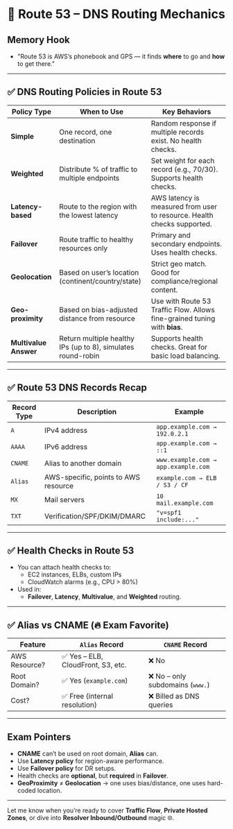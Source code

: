 # 🧭 Route 53 – DNS Routing Mechanics

## Memory Hook
- "Route 53 is AWS’s phonebook and GPS — it finds **where** to go and **how** to get there."

---

## ✅ DNS Routing Policies in Route 53

| Policy Type         | When to Use                                                                 | Key Behaviors                                                                 |
|---------------------|-----------------------------------------------------------------------------|--------------------------------------------------------------------------------|
| **Simple**          | One record, one destination                                                 | Random response if multiple records exist. No health checks.                  |
| **Weighted**        | Distribute % of traffic to multiple endpoints                              | Set weight for each record (e.g., 70/30). Supports health checks.             |
| **Latency-based**   | Route to the region with the lowest latency                                 | AWS latency is measured from user to resource. Health checks supported.       |
| **Failover**        | Route traffic to healthy resources only                                     | Primary and secondary endpoints. Uses health checks.                          |
| **Geolocation**     | Based on user’s location (continent/country/state)                          | Strict geo match. Good for compliance/regional content.                       |
| **Geo-proximity**   | Based on bias-adjusted distance from resource                               | Use with Route 53 Traffic Flow. Allows fine-grained tuning with **bias**.     |
| **Multivalue Answer** | Return multiple healthy IPs (up to 8), simulates round-robin             | Supports health checks. Great for basic load balancing.                       |

---

## ✅ Route 53 DNS Records Recap

| Record Type | Description                             | Example                                |
|-------------|-----------------------------------------|----------------------------------------|
| `A`         | IPv4 address                            | `app.example.com → 192.0.2.1`          |
| `AAAA`      | IPv6 address                            | `app.example.com → ::1`                |
| `CNAME`     | Alias to another domain                 | `www.example.com → app.example.com`    |
| `Alias`     | AWS-specific, points to AWS resource    | `example.com → ELB / S3 / CF`          |
| `MX`        | Mail servers                            | `10 mail.example.com`                  |
| `TXT`       | Verification/SPF/DKIM/DMARC             | `"v=spf1 include:..."`                 |

---

## ✅ Health Checks in Route 53

- You can attach health checks to:
  - EC2 instances, ELBs, custom IPs
  - CloudWatch alarms (e.g., CPU > 80%)
- Used in:
  - **Failover**, **Latency**, **Multivalue**, and **Weighted** routing.

---

## ✅ Alias vs CNAME (🔥 Exam Favorite)

| Feature        | `Alias` Record                            | `CNAME` Record                      |
|----------------|--------------------------------------------|-------------------------------------|
| AWS Resource? | ✅ Yes – ELB, CloudFront, S3, etc.         | ❌ No                               |
| Root Domain?  | ✅ Yes (`example.com`)                     | ❌ No – only subdomains (`www.`)    |
| Cost?         | ✅ Free (internal resolution)              | ❌ Billed as DNS queries             |

---

## Exam Pointers

- **CNAME** can’t be used on root domain, **Alias** can.
- Use **Latency policy** for region-aware performance.
- Use **Failover policy** for DR setups.
- Health checks are **optional**, but **required** in **Failover**.
- **GeoProximity** ≠ **Geolocation** → one uses bias/distance, one uses hard-coded location.

---

Let me know when you’re ready to cover **Traffic Flow**, **Private Hosted Zones**, or dive into **Resolver Inbound/Outbound** magic 🌐.
